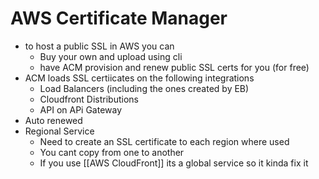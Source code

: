 # AWS Certificate Manager
- to host a public SSL in AWS you can
	- Buy your own and upload using cli
	- have ACM provision and renew public SSL certs for you (for free)
- ACM loads SSL certiicates on the following integrations
	- Load Balancers (including the ones created by EB)
	- Cloudfront Distributions
	- API on APi Gateway
- Auto renewed
- Regional Service
	- Need to create an SSL certificate to each region where used
	- You cant copy from one to another
	- If you use [[AWS CloudFront]] its a global service so it kinda fix it